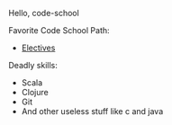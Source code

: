 Hello, code-school

Favorite Code School Path:
- [Electives](https://www.codeschool.com/learn/electives)

Deadly skills:
- Scala
- Clojure
- Git
- And other useless stuff like c and java
